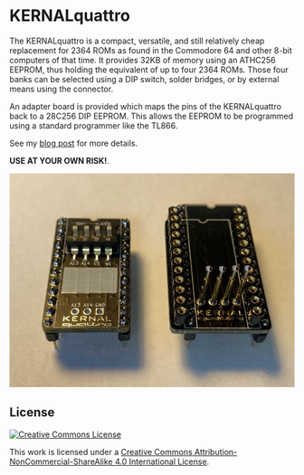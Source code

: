 # KERNALquattro

The KERNALquattro is a compact, versatile, and still relatively cheap replacement for 2364 ROMs as found in the Commodore 64 and other 8-bit computers of that time. It provides 32KB of memory using an ATHC256 EEPROM, thus holding the equivalent of up to four 2364 ROMs. Those four banks can be selected using a DIP switch, solder bridges, or by external means using the connector.

An adapter board is provided which maps the pins of the KERNALquattro back to a 28C256 DIP EEPROM. This allows the EEPROM to be programmed using a standard programmer like the TL866.

See my [blog post](https://www.hackup.net/2022/05/the-kernal-quattro-a-2364-rom-replacement/) for more details.

 **USE AT YOUR OWN RISK!**.

![KERNALquattro and Adapter](media/kernalquattro_and_adapter.jpg)



## License
[![Creative Commons License](https://i.creativecommons.org/l/by-nc-sa/4.0/88x31.png)
](http://creativecommons.org/licenses/by-nc-sa/4.0/)

This work is licensed under a
[Creative Commons Attribution-NonCommercial-ShareAlike 4.0 International License](http://creativecommons.org/licenses/by-nc-sa/4.0/).
